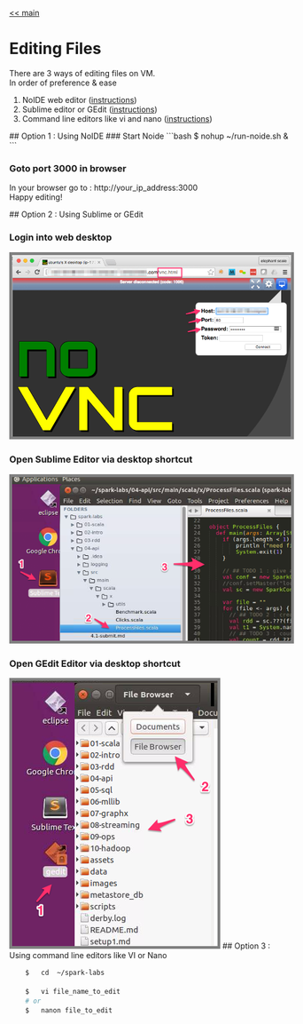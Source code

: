 <link rel='stylesheet' href='assets/css/main.css'/>

[<< main](README.md)

# Editing Files
There are 3 ways of editing files on VM.  
In order of preference & ease
1. NoIDE web editor (<a href="#noide">instructions</a>)
2. Sublime editor or GEdit (<a href="#sublime">instructions</a>)
3. Command line editors like vi and nano (<a href="#vi">instructions</a>)


<a name="noide"/>
## Option 1 : Using NoIDE
### Start Noide
```bash
    $   nohup   ~/run-noide.sh & 
```

### Goto port 3000 in browser
In your browser go to : http://your_ip_address:3000   
Happy editing!


<a name="sublime"/>
## Option 2 : Using Sublime or GEdit

### Login into web desktop
<img src="assets/images/setup1d-vnc.png" style="border: 5px solid grey ; max-width:100%;" />

### Open Sublime Editor via desktop shortcut

<img src="assets/images/4.1a-sublime.png" style="border: 5px solid grey ; max-width:100%;" />

### Open GEdit Editor via desktop shortcut
<img src="assets/images/setup1f.png" style="border: 5px solid grey ; max-width:100%;" />




<a name="vi"/>
## Option 3 : Using command line editors like VI or Nano

```bash
    $   cd  ~/spark-labs

    $   vi file_name_to_edit
    # or
    $   nanon file_to_edit
```
